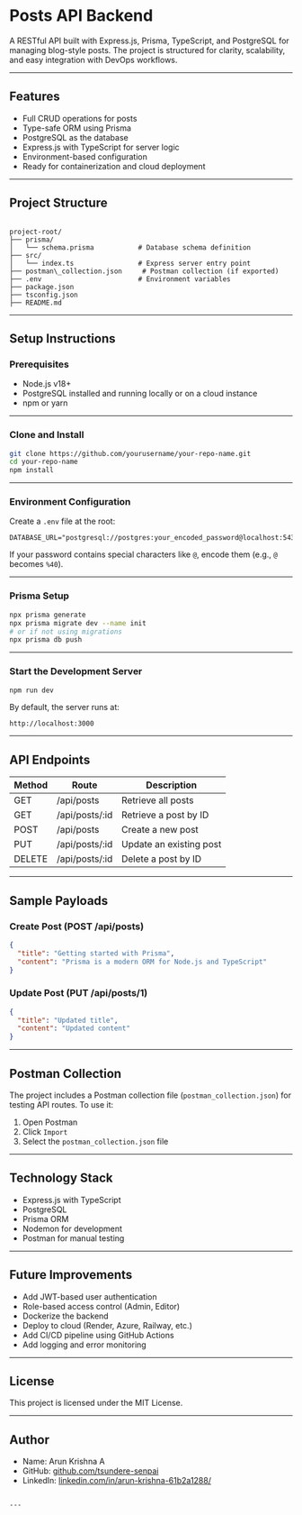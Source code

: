 


# Posts API Backend

A RESTful API built with Express.js, Prisma, TypeScript, and PostgreSQL for managing blog-style posts. The project is structured for clarity, scalability, and easy integration with DevOps workflows.

---

## Features

- Full CRUD operations for posts
- Type-safe ORM using Prisma
- PostgreSQL as the database
- Express.js with TypeScript for server logic
- Environment-based configuration
- Ready for containerization and cloud deployment

---

## Project Structure

```

project-root/
├── prisma/
│   └── schema.prisma           # Database schema definition
├── src/
│   └── index.ts                # Express server entry point
├── postman\_collection.json     # Postman collection (if exported)
├── .env                        # Environment variables
├── package.json
├── tsconfig.json
├── README.md

````

---

## Setup Instructions

### Prerequisites

- Node.js v18+
- PostgreSQL installed and running locally or on a cloud instance
- npm or yarn

---

### Clone and Install

```bash
git clone https://github.com/yourusername/your-repo-name.git
cd your-repo-name
npm install
````

---

### Environment Configuration

Create a `.env` file at the root:

```env
DATABASE_URL="postgresql://postgres:your_encoded_password@localhost:5432/your_database"
```

If your password contains special characters like `@`, encode them (e.g., `@` becomes `%40`).

---

### Prisma Setup

```bash
npx prisma generate
npx prisma migrate dev --name init
# or if not using migrations
npx prisma db push
```

---

### Start the Development Server

```bash
npm run dev
```

By default, the server runs at:

```
http://localhost:3000
```

---

## API Endpoints

| Method | Route           | Description             |
| ------ | --------------- | ----------------------- |
| GET    | /api/posts      | Retrieve all posts      |
| GET    | /api/posts/\:id | Retrieve a post by ID   |
| POST   | /api/posts      | Create a new post       |
| PUT    | /api/posts/\:id | Update an existing post |
| DELETE | /api/posts/\:id | Delete a post by ID     |

---

## Sample Payloads

### Create Post (POST /api/posts)

```json
{
  "title": "Getting started with Prisma",
  "content": "Prisma is a modern ORM for Node.js and TypeScript"
}
```

### Update Post (PUT /api/posts/1)

```json
{
  "title": "Updated title",
  "content": "Updated content"
}
```



---

## Postman Collection

The project includes a Postman collection file (`postman_collection.json`) for testing API routes.
To use it:

1. Open Postman
2. Click `Import`
3. Select the `postman_collection.json` file

---

## Technology Stack

* Express.js with TypeScript
* PostgreSQL
* Prisma ORM
* Nodemon for development
* Postman for manual testing

---

## Future Improvements

* Add JWT-based user authentication
* Role-based access control (Admin, Editor)
* Dockerize the backend
* Deploy to cloud (Render, Azure, Railway, etc.)
* Add CI/CD pipeline using GitHub Actions
* Add logging and error monitoring

---

## License

This project is licensed under the MIT License.

---

## Author

* Name: Arun Krishna A
* GitHub: [github.com/tsundere-senpai](https://github.com/yourusername)
* LinkedIn: [linkedin.com/in/arun-krishna-61b2a1288/](https://linkedin.com/in/yourusername)

```

---
